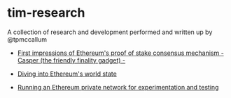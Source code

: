 # tim-research
A collection of research and development performed and written up by @tpmccallum

- [First impressions of Ethereum's proof of stake consensus mechanism - Casper (the friendly finality gadget) - ](https://medium.com/cybermiles/first-impressions-of-ethereums-casper-proof-of-stake-pos-5ce752e4edd9)

- [Diving into Ethereum's world state](https://medium.com/cybermiles/diving-into-ethereums-world-state-c893102030ed)

- [Running an Ethereum private network for experimentation and testing](https://medium.com/cybermiles/running-a-quick-ethereum-private-network-for-experimentation-and-testing-6b1c23605bce)


